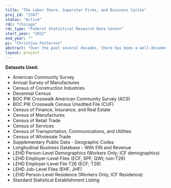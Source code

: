 ```yaml
---
title: "The Labor Share, Superstar Firms, and Business Cycles"
proj_id: "2347"
status: "Active"
rdc: "Chicago"
rdc_type: "Federal Statistical Research Data Center"
start_year: "2022"
end_year: ""
pi: "Christina Patterson"
abstract: "Over the past several decades, there has been a well-documented change in the cyclical nature of the U.S. economy. Since the 1980s, the volatility of business cycle aggregates, such as GDP, unemployment and inflation, and microeconomic aggregates, such individual labor earnings, fell substantially. A second well-documented trend in the economy over the same period has been the secular fall in the labor share and the rise of superstar firms. Between 1987 and 2007, the US labor share, which is defined as the share of value-added earned by workers in the form of wages, fell substantially. The analysis in this proposal will link these two phenomena and hypothesize that the structural changes in the economy that lead to the decline in the aggregate labor share have also contributed to the Great Recession and changed the nature of U.S. business cycles. Specifically this project will be to provide population-level estimates for how this cyclical behavior of the labor market is affected by the falling labor share. In comprehensively answering these questions, this project will build a novel dataset that links together three main datasets -- the linked worker-firm earnings data in the Longitudinal Employer-Household Dynamics (LEHD) files, the economic information on firm performance available in the Economic Census, and a new external dataset on establishment-level vacancies constructed by Burning Glass Technologies. The project will establish the patterns for the relative cyclicality of labor earnings at firms with different labor shares. In these regressions relating the cyclicality of the firm to its labor share, we will include controls for other features of the firm, such as size or industry, that may both be correlated with the firm's labor share and predict the firm's sensitivity to the business cycle. Using the linked worker-firm data available in the LEHD, we will also look within the firm and explore how the cyclicality of worker earnings are affected by the labor share of the firm in which they work. Using the information from job advertisements in the Burning Glass data, we will explore how the cyclical behavior of vacancy creation and posted wages are affected by the labor share of the firm. This comprehensive set of regressions will enable us to disentangle the margins along which high- and low-labor share firms differ in their labor market responses to aggregate shocks."
layout: project
---
```


**Datasets Used:**

  - American Community Survey 
  - Annual Survey of Manufactures 
  - Census of Construction Industries 
  - Decennial Census 
  - BOC PIK Crosswalk American Community Survey (ACS) 
  - BOC PIK Crosswalk Census Unedited File (CUF) 
  - Census of Finance, Insurance, and Real Estate 
  - Census of Manufactures 
  - Census of Retail Trade 
  - Census of Services 
  - Census of Transportation, Communications, and Utilities 
  - Census of Wholesale Trade 
  - Supplementary Public Data - Geographic Codes 
  - Longitudinal Business Database - With EIN and Revenue 
  - LEHD Person-Level Demographics (Workers Only; ICF demographics) 
  - LEHD Employer-Level Files (ECF, SPF, QWI; non-T26) 
  - LEHD Employer-Level File T26 (ECF; T26) 
  - LEHD Job-Level Files (EHF, JHF) 
  - LEHD Person-Level Residence (Workers Only; ICF Residence) 
  - Standard Statistical Establishment Listing 

